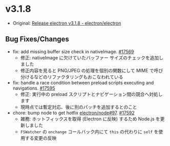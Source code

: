 # v3.1.8

* Original: [Release electron v3.1.8 - electron/electron](https://github.com/electron/electron/releases/tag/v3.1.8)

## Bug Fixes/Changes

* fix: add missing buffer size check in nativeImage. [#17569](https://github.com/electron/electron/pull/17569)
  * 修正: nativeImage に欠けていたバッファー サイズのチェックを追加しました
  * 修正内容を見ると PNG/JPEG の処理を個別の関数にして MIME で呼び分けるなどのリファクタリングもおこなわれている
* fix: handle a race condition between preload scripts executing and navigations. [#17595](https://github.com/electron/electron/pull/17595)
  * 修正: 実行中の preload スクリプトとナビゲーション間の競合へ対処します
  * 現時点では暫定対応、後に別のパッチを追加するとのこと
* chore: bump node to get hotfix [electron/node#97](https://github.com/electron/node/pull/97). [#17592](https://github.com/electron/electron/pull/17592)
  * 雑務: ホットフィックスを取得 (Electron に反映) するため Node.js を更新しました
  * `FSWatcher` の `onchange` コールバック内にて `this` の代わりに `self` を使用する変更の反映

